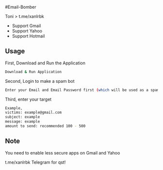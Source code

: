 #Email-Bomber

Toni > t.me/xanlrbk  

- Support Gmail
- Support Yahoo
- Support Hotmail

## Usage
First, Download and Run the Application
``` bash
Download & Run Application
```
Second, Login to make a spam bot
``` bash
Enter your Email and Email Password first (which will be used as a spam bot)
```
Third, enter your target
``` bash
Example,
victims: example@gmail.com
subject: example
message: example
amount to send: recommended 100 - 500
```
## Note
You need to enable less secure apps on Gmail and Yahoo


t.me/xanlrbk Telegram for qst!
